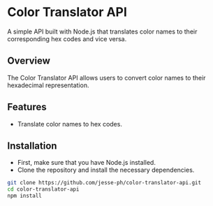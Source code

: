 # Color Translator API

A simple API built with Node.js that translates color names to their corresponding hex codes and vice versa.

## Overview

The Color Translator API allows users to convert color names to their hexadecimal representation. 

## Features

- Translate color names to hex codes.

## Installation

- First, make sure that you have Node.js installed.
- Clone the repository and install the necessary dependencies.

```bash
git clone https://github.com/jesse-ph/color-translator-api.git
cd color-translator-api
npm install
```
